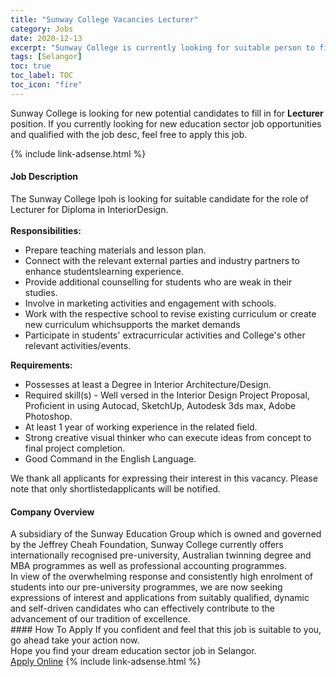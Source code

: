 ```yaml
---
title: "Sunway College Vacancies Lecturer" 
category: Jobs 
date: 2020-12-13 
excerpt: "Sunway College is currently looking for suitable person to fill in the Lecturer which positioned at Selangor" 
tags: [Selangor] 
toc: true 
toc_label: TOC 
toc_icon: "fire" 
--- 
```


<p>Sunway College is looking for new potential candidates to fill in for <b>Lecturer</b> position. If you currently looking for new education sector job opportunities and qualified with the job desc, feel free to apply this job.
</p>{% include link-adsense.html %} 
 <div><div><div><h4>Job Description</h4></div></div><div><div><span><div><div>The Sunway College Ipoh is looking for suitable candidate for the role of Lecturer for Diploma in InteriorDesign.</div><div><br><strong>Responsibilities:</strong></div><ul><li>Prepare teaching materials and lesson plan.</li><li>Connect with the relevant external parties and industry partners to enhance studentslearning experience.</li><li>Provide additional counselling for students who are weak in their studies.</li><li>Involve in marketing activities and engagement with schools.</li><li>Work with the respective school to revise existing curriculum or create new curriculum whichsupports the market demands</li><li>Participate in students' extracurricular activities and College's other relevant activities/events.</li></ul><div><strong>Requirements:</strong></div><ul><li>Possesses at least a Degree in Interior Architecture/Design.</li><li>Required skill(s) - Well versed in the Interior Design Project Proposal, Proficient in using Autocad, SketchUp, Autodesk 3ds max, Adobe Photoshop.</li><li>At least 1 year of working experience in the related field.</li><li>Strong creative visual thinker who can execute ideas from concept to final project completion.</li><li>Good Command in the English Language.</li></ul><div>We thank all applicants for expressing&#160;their interest in this vacancy. Please note that only shortlistedapplicants will be notified.</div></div></span></div></div></div> 
<div><div><div><h4>Company Overview</h4></div></div><div><div><span><div><div>
	A subsidiary of the Sunway Education Group which is owned and governed by the Jeffrey Cheah Foundation, Sunway College currently offers internationally recognised pre-university, Australian twinning degree and MBA programmes as well as professional accounting programmes.</div>
<div>
	In view of the overwhelming response and consistently high enrolment of students into our pre-university programmes, we are now seeking expressions of interest and applications from suitably qualified, dynamic and self-driven candidates who can effectively contribute to the advancement of our tradition of excellence.</div></div></span></div></div></div> 
#### How To Apply 
If you confident and feel that this job is suitable to you, go ahead take your action now. <br/> 
Hope you find your dream education sector job in Selangor. <br/> 
<a href="https://www.jobstreet.com.my/en/job/lecturer-4439228?jobId=jobstreet-my-job-4439228&sectionRank=24&token=0~5bd0d02e-2b93-4f50-9100-3ef2e8bf1b00&fr=SRP%20View%20In%20New%20Ta" class="btn btn--info" target="_blank" rel="nofollow noopenner">Apply Online</a> 
{% include link-adsense.html %} 
